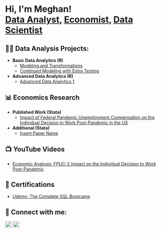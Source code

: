 <h1>Hi, I'm Meghan! <br/><a href="future link here">Data Analyst</a>, <a href="future link here">Economist</a>, <a href="future link here">Data Scientist</a>

<h2>👨‍💻 Data Analysis Projects:</h2>

- <b>Basic Data Analytics (R)</b>
  - [Modeling and Transformations](https://github.com/MeghanKPartrick/BasicModeling)
  - [Continued Modeling with Extra Testing](https://github.com/MeghanKPartrick/ModelingandTesting)
- <b>Advanced Data Analytics (R)</b>
  - [Advanced Data Analytics 1](https://github.com/joshmadakor1/Sentinel-Lab)

<h2>📊 Economics Research</h2>

- <b>Published Work (Stata)</b>
  - [Impact of Federal Pandemic Unemployment Compensation on the Individual Decision to Work Post-Pandemic in the US](https://github.com/MeghanKPartrick/FPUC-2Research)
- <b>Additional (Stata)</b>
  - [Insert Paper Name](https://github.com/joshmadakor1/Package-Delivery-Pathfinding-Algorithm)

<h2>📺 YouTube Videos</h2>

- [Economic Analysis: FPUC-2 Impact on the Individual Decision to Work Post-Pandemic](https://www.youtube.com/watch?v=a83ASGn_V_s)

<h2>📄 Certifications</h2>

- [Udemy: The Complete SQL Bootcamp](https://www.youtube.com/@MeghanPartrick)

<h2> 🤳 Connect with me:</h2>

[<img align="left" alt="JoshMadakor | YouTube" width="22px" src="https://cdn.jsdelivr.net/npm/simple-icons@v3/icons/youtube.svg" />][youtube]
[<img align="left" alt="JoshMadakor | LinkedIn" width="22px" src="https://cdn.jsdelivr.net/npm/simple-icons@v3/icons/linkedin.svg" />][linkedin]

[youtube]: https://www.youtube.com/@MeghanPartrick
[linkedin]: https://linkedin.com/in/meghan-partrick

<!--
**joshmadakor1/joshmadakor1** is a ✨ _special_ ✨ repository because its `README.md` (this file) appears on your GitHub profile.

Here are some ideas to get you started:

- 🔭 I’m currently working on ...
- 🌱 I’m currently learning ...
- 👯 I’m looking to collaborate on ...
- 🤔 I’m looking for help with ...
- 💬 Ask me about ...
- 📫 How to reach me: ...
- 😄 Pronouns: ...
- ⚡ Fun fact: ...
-->
